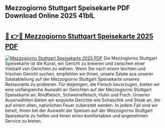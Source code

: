 ## Mezzogiorno Stuttgart Speisekarte PDF Download Online 2025 41blL

# <h2><a href="http://gc92a9.nevu.top/?p=Mezzogiorno+Stuttgart+Speisekarte">🔗 👉🔴 Mezzogiorno Stuttgart Speisekarte 2025 PDF</a></h2>

[![Mezzogiorno Stuttgart Speisekarte 2025 PDF](https://i.imgur.com/dBaPXMq.png)](http://gc92a9.nevu.top/?p=Mezzogiorno+Stuttgart+Speisekarte)
Die Mezzogiorno Stuttgart Speisekarte ist die Kunst, ein Gericht zu kreieren und zwischen einer Vielzahl von Gerichten zu wählen. Wenn Sie nach einem leichten und frischen Gericht suchen, empfehlen wir Ihnen, unsere Salate aus unserer Salatabteilung auf der Mezzogiorno Stuttgart Speisekarte unseres Restaurants zu probieren. Für diejenigen, die Fleisch bevorzugen, bieten wir eine umfangreiche Auswahl an Gerichten auf der Mezzogiorno Stuttgart Speisekarte an: Rindfleisch, Schweinefleisch, Huhn und Fisch. Unseren Auserwählten bieten wir exquisite Gerichte wie Schaschlik und Steak an, die auf einem alten, natürlichen Feuer zubereitet werden. In jedem Fall sind wir bereit, Ihnen bei der Auswahl der Speisen auf der Mezzogiorno Stuttgart Speisekarte zu helfen und Ihnen einen komfortablen und angenehmen Service zu bieten.

